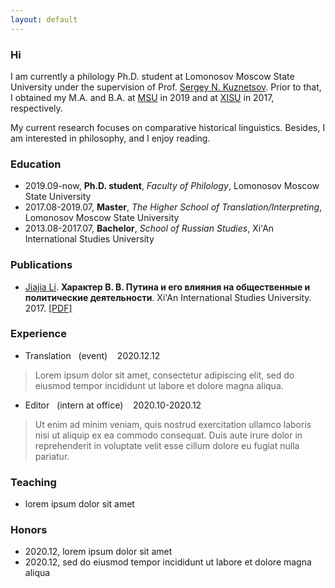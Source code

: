 ```yaml
---
layout: default
---
```


<!-- 

<iframe type="text/html" width="100%" height="385" src="http://www.youtube.com/embed/gfmjMWjn-Xg" frameborder="0"></iframe>

Научный руководитель: (Supervisor:)
Профессор кафедры общего и сравнитель-но-исторического языкознания, 
доктор филологических наук
С.Н. Кузнецов

Московский государственный университет имени М.В. Ломоносова
Филологический факультет

Faculty of Philology

Кузнецов Сергей Николаевич

МГУ имени М.В. Ломоносова

Кафедра общего и сравнительно-исторического языкознания -->



### Hi
I am currently a philology Ph.D. student at Lomonosov Moscow State University under the supervision of Prof. [Sergey N. Kuznetsov](http://genhis.philol.msu.ru/kuznecov-sergej-nikolaevich-professor-doktor-filologicheskix-nauk/).
Prior to that, I obtained my M.A. and B.A. at [MSU](https://www.msu.ru/index.php) in 2019 and at [XISU](https://www.xisu.edu.cn/) in 2017, respectively.

My current research focuses on comparative historical linguistics. Besides, I am interested in philosophy, and I enjoy reading.



### Education
- 2019.09-now, **Ph.D. student**, *Faculty of Philology*, Lomonosov Moscow State University
- 2017.08-2019.07, **Master**, *The Higher School of Translation/Interpreting*, Lomonosov Moscow State University
- 2013.08-2017.07, **Bachelor**, *School of Russian Studies*, Xi'An International Studies University



### Publications
- <u>Jiajia Li</u>. **Характер В. В. Путина и его влияния на общественные и политические деятельности**. Xi'An International Studies University. 2017. [\[PDF\]](#)



### Experience
- Translation &nbsp; (event) &nbsp;&nbsp; 2020.12.12
> Lorem ipsum dolor sit amet, consectetur adipiscing elit, sed do eiusmod tempor incididunt ut labore et dolore magna aliqua.

- Editor &nbsp; (intern at office) &nbsp;&nbsp; 2020.10-2020.12
> Ut enim ad minim veniam, quis nostrud exercitation ullamco laboris nisi ut aliquip ex ea commodo consequat. Duis aute irure dolor in reprehenderit in voluptate velit esse cillum dolore eu fugiat nulla pariatur.



### Teaching
- lorem ipsum dolor sit amet



### Honors
- 2020.12, lorem ipsum dolor sit amet
- 2020.12, sed do eiusmod tempor incididunt ut labore et dolore magna aliqua
